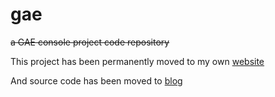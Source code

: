 # gae
<del>a GAE console project code repository</del>

This project has been permanently moved to my own [website](http://pygmalion.click/console)

And source code has been moved to [blog](https://github.com/comcaptain/blog)
